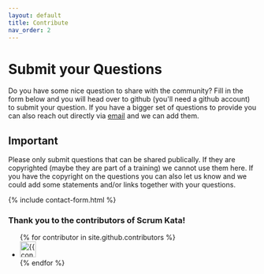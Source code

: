 ```yaml
---
layout: default
title: Contribute
nav_order: 2
---
```


# Submit your Questions
Do you have some nice question to share with the community? Fill in the form below and you will head over to github (you'll need a github account) to submit your question.
If you have a bigger set of questions to provide you can also reach out directly via [email](mailto:benj.huser@gmail.com) and we can add them.

## Important
Please only submit questions that can be shared publically. If they are copyrighted (maybe they are part of a training) we cannot use them here.
If you have the copyright on the questions you can also let us know and we could add some statements and/or links together with your questions.

{% include contact-form.html %}


### Thank you to the contributors of Scrum Kata!

<ul class="list-style-none">
{% for contributor in site.github.contributors %}
  <li class="d-inline-block mr-1">
     <a href="{{ contributor.html_url }}"><img src="{{ contributor.avatar_url }}" width="32" height="32" alt="{{ contributor.login }}"/></a>
  </li>
{% endfor %}
</ul>